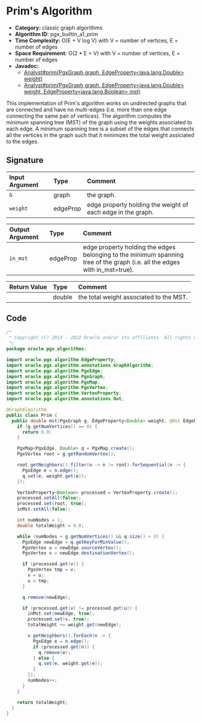 # Prim's Algorithm

- **Category:** classic graph algorithms
- **Algorithm ID:** pgx_builtin_a1_prim
- **Time Complexity:** O(E + V log V) with V = number of vertices, E = number of edges
- **Space Requirement:** O(2 * E + V) with V = number of vertices, E = number of edges
- **Javadoc:** 
  - [Analyst#prim(PgxGraph graph, EdgeProperty<java.lang.Double> weight)](https://docs.oracle.com/en/database/oracle/property-graph/22.3/spgjv/oracle/pgx/api/Analyst.html#prim-oracle.pgx.api.PgxGraph-oracle.pgx.api.EdgeProperty-)
  - [Analyst#prim(PgxGraph graph, EdgeProperty<java.lang.Double> weight, EdgeProperty<java.lang.Boolean> mst)](https://docs.oracle.com/en/database/oracle/property-graph/22.3/spgjv/oracle/pgx/api/Analyst.html#prim-oracle.pgx.api.PgxGraph-oracle.pgx.api.EdgeProperty-oracle.pgx.api.EdgeProperty-)

This implementation of Prim's algorithm works on undirected graphs that are connected and have no multi-edges (i.e. more than one edge connecting the same pair of vertices). The algorithm computes the minimum spanning tree (MST) of the graph using the weights associated to each edge. A minimum spanning tree is a subset of the edges that connects all the vertices in the graph such that it minimizes the total weight assiciated to the edges.


## Signature

| Input Argument | Type | Comment |
| :--- | :--- | :--- |
| `G` | graph | the graph. |
| `weight` | edgeProp<double> | edge property holding the weight of each edge in the graph. |

| Output Argument | Type | Comment |
| :--- | :--- | :--- |
| `in_mst` | edgeProp<bool> | edge property holding the edges belonging to the minimum spanning tree of the graph (i.e. all the edges with in_mst=true). |

| Return Value | Type | Comment |
| :--- | :--- | :--- |
| | double | the total weight associated to the MST. |

## Code

```java
/*
 * Copyright (C) 2013 - 2022 Oracle and/or its affiliates. All rights reserved.
 */
package oracle.pgx.algorithms;

import oracle.pgx.algorithm.EdgeProperty;
import oracle.pgx.algorithm.annotations.GraphAlgorithm;
import oracle.pgx.algorithm.PgxEdge;
import oracle.pgx.algorithm.PgxGraph;
import oracle.pgx.algorithm.PgxMap;
import oracle.pgx.algorithm.PgxVertex;
import oracle.pgx.algorithm.VertexProperty;
import oracle.pgx.algorithm.annotations.Out;

@GraphAlgorithm
public class Prim {
  public double mst(PgxGraph g, EdgeProperty<Double> weight, @Out EdgeProperty<Boolean> inMst) {
    if (g.getNumVertices() == 0) {
      return 0.0;
    }

    PgxMap<PgxEdge, Double> q = PgxMap.create();
    PgxVertex root = g.getRandomVertex();

    root.getNeighbors().filter(n -> n != root).forSequential(n -> {
      PgxEdge e = n.edge();
      q.set(e, weight.get(e));
    });

    VertexProperty<Boolean> processed = VertexProperty.create();
    processed.setAll(false);
    processed.set(root, true);
    inMst.setAll(false);

    int numNodes = 1;
    double totalWeight = 0.0;

    while (numNodes < g.getNumVertices() && q.size() > 0) {
      PgxEdge newEdge = q.getKeyForMinValue();
      PgxVertex u = newEdge.sourceVertex();
      PgxVertex v = newEdge.destinationVertex();

      if (processed.get(v)) {
        PgxVertex tmp = v;
        v = u;
        u = tmp;
      }

      q.remove(newEdge);

      if (processed.get(v) != processed.get(u)) {
        inMst.set(newEdge, true);
        processed.set(v, true);
        totalWeight += weight.get(newEdge);

        v.getNeighbors().forEach(n -> {
          PgxEdge e = n.edge();
          if (processed.get(n)) {
            q.remove(e);
          } else {
            q.set(e, weight.get(e));
          }
        });
        numNodes++;
      }
    }

    return totalWeight;
  }
}
```

